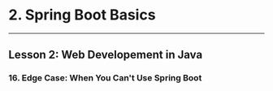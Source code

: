 # 2. Spring Boot Basics 
___

## Lesson 2: Web Developement in Java

### 16. Edge Case: When You Can't Use Spring Boot

